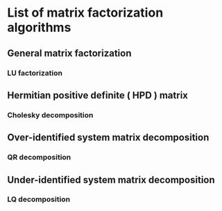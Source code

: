 # List of matrix factorization algorithms

## General matrix factorization

### LU factorization

#### 

## Hermitian positive definite ( HPD ) matrix 

### Cholesky decomposition 

## Over-identified system matrix decomposition

### QR decomposition

## Under-identified system matrix decomposition

### LQ decomposition